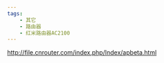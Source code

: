 ```yaml
---
tags:
    - 其它
    - 路由器
    - 红米路由器AC2100
---
```


http://file.cnrouter.com/index.php/Index/apbeta.html